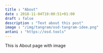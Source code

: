 ```yaml
---
title : "About"
date : 2018-11-04T10:00:51+01:00
draft : false
description : "Text about this post"
image : "/img/tangram/osd-tangram-idee.png"
antani : "https://osd.tools"
---
```


This is About page with image
